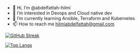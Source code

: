 - 👋 Hi, I’m @abdelfattah-hilmi
- 👀 I’m interested in Devops and Cloud native dev 
- 🌱 I’m currently learning Ansible, Terraform and Kubernetes
- 📫 How to reach me hilmiabdelfattah@gmail.com


[![GitHub Streak](https://streak-stats.demolab.com?user=abdelfattah-hilmi&theme=dark&date_format=j%20M%5B%20Y%5D)](https://git.io/streak-stats)


[![Top Langs](https://github-readme-stats.vercel.app/api/top-langs/?username=abdelfattah-hilmi)](https://github.com/anuraghazra/github-readme-stats)
<!---
abdelfattah-hilmi/abdelfattah-hilmi is a ✨ special ✨ repository because its `README.md` (this file) appears on your GitHub profile.
You can click the Preview link to take a look at your changes.
--->
